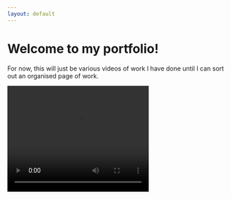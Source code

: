 ```yaml
---
layout: default
---
```

# Welcome to my portfolio!

For now, this will just be various videos of work I have done until I can sort out an organised page of work.

 <video width="320" height="240" controls>
  <source src="assets/images/portfolio/CarGame/5.mp4" type="video/mp4">
Your browser does not support the video tag.
</video> 

